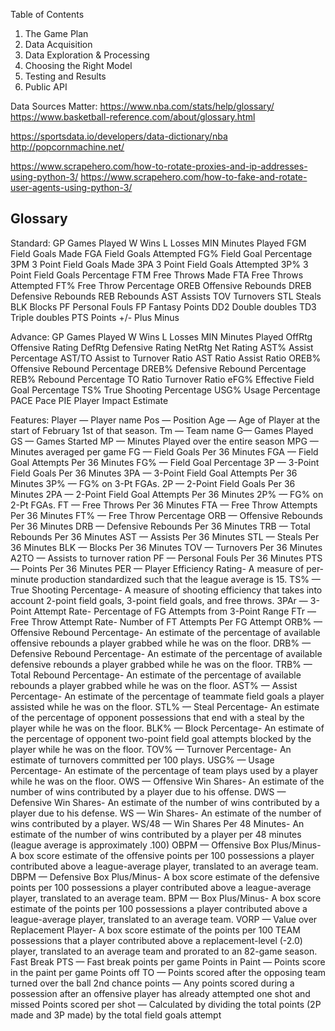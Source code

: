 Table of Contents

1.  The Game Plan
2.  Data Acquisition
3.  Data Exploration & Processing
4.  Choosing the Right Model
5.  Testing and Results
6.  Public API

Data Sources Matter:
https://www.nba.com/stats/help/glossary/
https://www.basketball-reference.com/about/glossary.html

https://sportsdata.io/developers/data-dictionary/nba
http://popcornmachine.net/

https://www.scrapehero.com/how-to-rotate-proxies-and-ip-addresses-using-python-3/
https://www.scrapehero.com/how-to-fake-and-rotate-user-agents-using-python-3/

## Glossary

Standard:
GP Games Played
W Wins
L Losses
MIN Minutes Played
FGM Field Goals Made
FGA Field Goals Attempted
FG% Field Goal Percentage
3PM 3 Point Field Goals Made
3PA 3 Point Field Goals Attempted
3P% 3 Point Field Goals Percentage
FTM Free Throws Made
FTA Free Throws Attempted
FT% Free Throw Percentage
OREB Offensive Rebounds
DREB Defensive Rebounds
REB Rebounds
AST Assists
TOV Turnovers
STL Steals
BLK Blocks
PF Personal Fouls
FP Fantasy Points
DD2 Double doubles
TD3 Triple doubles
PTS Points
+/- Plus Minus

Advance:
GP Games Played
W Wins
L Losses
MIN Minutes Played
OffRtg Offensive Rating
DefRtg Defensive Rating
NetRtg Net Rating
AST% Assist Percentage
AST/TO Assist to Turnover Ratio
AST Ratio Assist Ratio
OREB% Offensive Rebound Percentage
DREB% Defensive Rebound Percentage
REB% Rebound Percentage
TO Ratio Turnover Ratio
eFG% Effective Field Goal Percentage
TS% True Shooting Percentage
USG% Usage Percentage
PACE Pace
PIE Player Impact Estimate

Features:
Player — Player name
Pos — Position
Age — Age of Player at the start of February 1st of that season.
Tm — Team name
G— Games Played
GS — Games Started
MP — Minutes Played over the entire season
MPG — Minutes averaged per game
FG — Field Goals Per 36 Minutes
FGA — Field Goal Attempts Per 36 Minutes
FG% — Field Goal Percentage
3P — 3-Point Field Goals Per 36 Minutes
3PA — 3-Point Field Goal Attempts Per 36 Minutes
3P% — FG% on 3-Pt FGAs.
2P — 2-Point Field Goals Per 36 Minutes
2PA — 2-Point Field Goal Attempts Per 36 Minutes
2P% — FG% on 2-Pt FGAs.
FT — Free Throws Per 36 Minutes
FTA — Free Throw Attempts Per 36 Minutes
FT% — Free Throw Percentage
ORB — Offensive Rebounds Per 36 Minutes
DRB — Defensive Rebounds Per 36 Minutes
TRB — Total Rebounds Per 36 Minutes
AST — Assists Per 36 Minutes
STL — Steals Per 36 Minutes
BLK — Blocks Per 36 Minutes
TOV — Turnovers Per 36 Minutes
A2TO — Assists to turnover ration
PF — Personal Fouls Per 36 Minutes
PTS — Points Per 36 Minutes
PER — Player Efficiency Rating- A measure of per-minute production standardized such that the league average is 15.
TS% — True Shooting Percentage- A measure of shooting efficiency that takes into account 2-point field goals, 3-point field goals, and free throws.
3PAr — 3-Point Attempt Rate- Percentage of FG Attempts from 3-Point Range
FTr — Free Throw Attempt Rate- Number of FT Attempts Per FG Attempt
ORB% — Offensive Rebound Percentage- An estimate of the percentage of available offensive rebounds a player grabbed while he was on the floor.
DRB% — Defensive Rebound Percentage- An estimate of the percentage of available defensive rebounds a player grabbed while he was on the floor.
TRB% — Total Rebound Percentage- An estimate of the percentage of available rebounds a player grabbed while he was on the floor.
AST% — Assist Percentage- An estimate of the percentage of teammate field goals a player assisted while he was on the floor.
STL% — Steal Percentage- An estimate of the percentage of opponent possessions that end with a steal by the player while he was on the floor.
BLK% — Block Percentage- An estimate of the percentage of opponent two-point field goal attempts blocked by the player while he was on the floor.
TOV% — Turnover Percentage- An estimate of turnovers committed per 100 plays.
USG% — Usage Percentage- An estimate of the percentage of team plays used by a player while he was on the floor.
OWS — Offensive Win Shares- An estimate of the number of wins contributed by a player due to his offense.
DWS — Defensive Win Shares- An estimate of the number of wins contributed by a player due to his defense.
WS — Win Shares- An estimate of the number of wins contributed by a player.
WS/48 — Win Shares Per 48 Minutes- An estimate of the number of wins contributed by a player per 48 minutes (league average is approximately .100)
OBPM — Offensive Box Plus/Minus- A box score estimate of the offensive points per 100 possessions a player contributed above a league-average player, translated to an average team.
DBPM — Defensive Box Plus/Minus- A box score estimate of the defensive points per 100 possessions a player contributed above a league-average player, translated to an average team.
BPM — Box Plus/Minus- A box score estimate of the points per 100 possessions a player contributed above a league-average player, translated to an average team.
VORP — Value over Replacement Player- A box score estimate of the points per 100 TEAM possessions that a player contributed above a replacement-level (-2.0) player, translated to an average team and prorated to an 82-game season.
Fast Break PTS — Fast break points per game
Points in Paint — Points score in the paint per game
Points off TO — Points scored after the opposing team turned over the ball
2nd chance points — Any points scored during a possession after an offensive player has already attempted one shot and missed
Points scored per shot — Calculated by dividing the total points (2P made and 3P made) by the total field goals attempt
